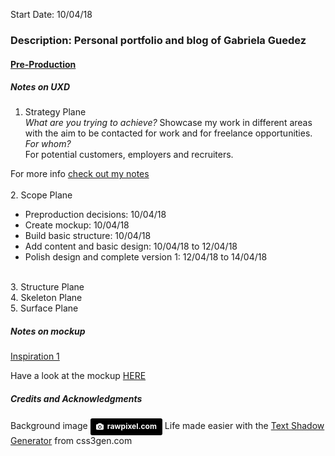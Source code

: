 Start Date: 10/04/18 <br>
### Description: Personal portfolio and blog of Gabriela Guedez 

#### <u>Pre-Production</u>
##### Notes on UXD

1. Strategy Plane<br>
<em>What are you trying to achieve?</em>
Showcase my work in different areas with the aim to be contacted for work and for freelance opportunities.<br>
<em>For whom?</em><br>
For potential customers, employers and recruiters.<br>
<!--Couldn't get the link to an image to work below-->
For more info [check out my notes](/pre-production-information/strategy-plane-mvp.png)
<br>
<br>
2. Scope Plane<br>
- Preproduction decisions: 10/04/18<br>
- Create mockup: 10/04/18<br>
- Build basic structure: 10/04/18<br>
- Add content and basic design: 10/04/18 to 12/04/18<br>
- Polish design and complete version 1: 12/04/18 to 14/04/18<br>
<br>
3. Structure Plane<br>
4. Skeleton Plane<br>
5. Surface Plane<br>

##### Notes on mockup

[Inspiration 1](https://blog.quiet.ly/community/how-to-create-a-writing-portfolio-for-freelancers/)

Have a look at the mockup [HERE](/pre-production-information/project-1.pdf)

##### Credits and Acknowledgments
Background image 
<a style="background-color:black;color:white;text-decoration:none;padding:4px 6px;font-family:-apple-system, BlinkMacSystemFont, &quot;San Francisco&quot;, &quot;Helvetica Neue&quot;, Helvetica, Ubuntu, Roboto, Noto, &quot;Segoe UI&quot;, Arial, sans-serif;font-size:12px;font-weight:bold;line-height:1.2;display:inline-block;border-radius:3px;" href="https://unsplash.com/@rawpixel?utm_medium=referral&amp;utm_campaign=photographer-credit&amp;utm_content=creditBadge" target="_blank" rel="noopener noreferrer" title="Download free do whatever you want high-resolution photos from rawpixel.com"><span style="display:inline-block;padding:2px 3px;"><svg xmlns="http://www.w3.org/2000/svg" style="height:12px;width:auto;position:relative;vertical-align:middle;top:-1px;fill:white;" viewBox="0 0 32 32"><title>unsplash-logo</title><path d="M20.8 18.1c0 2.7-2.2 4.8-4.8 4.8s-4.8-2.1-4.8-4.8c0-2.7 2.2-4.8 4.8-4.8 2.7.1 4.8 2.2 4.8 4.8zm11.2-7.4v14.9c0 2.3-1.9 4.3-4.3 4.3h-23.4c-2.4 0-4.3-1.9-4.3-4.3v-15c0-2.3 1.9-4.3 4.3-4.3h3.7l.8-2.3c.4-1.1 1.7-2 2.9-2h8.6c1.2 0 2.5.9 2.9 2l.8 2.4h3.7c2.4 0 4.3 1.9 4.3 4.3zm-8.6 7.5c0-4.1-3.3-7.5-7.5-7.5-4.1 0-7.5 3.4-7.5 7.5s3.3 7.5 7.5 7.5c4.2-.1 7.5-3.4 7.5-7.5z"></path></svg></span><span style="display:inline-block;padding:2px 3px;">rawpixel.com</span></a>
Life made easier with the [Text Shadow Generator](https://css3gen.com/text-shadow/) from css3gen.com